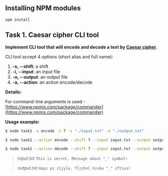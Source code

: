 ## Installing NPM modules

```
npm install
```

## Task 1. Caesar cipher CLI tool

**Implement CLI tool that will encode and decode a text by [Caesar cipher](https://en.wikipedia.org/wiki/Caesar_cipher)**.

CLI tool accept 4 options (short alias and full name):

1.  **-s, --shift**: a shift
2.  **-i, --input**: an input file
3.  **-o, --output**: an output file
4.  **-a, --action**: an action encode/decode

**Details:**

For command-line arguments is used - [https://www.npmjs.com/package/commander](https://www.npmjs.com/package/commander)

**Usage example:**

```bash
$ node task1 -a encode -s 7 -i "./input.txt" -o "./output.txt"
```

```bash
$ node task1 --action encode --shift 7 --input input.txt --output output.txt
```

```bash
$ node task1 --action decode --shift 7 --input input.txt --output output.txt
```

> input.txt
> `This is secret. Message about "_" symbol!`

> output.txt
> `Aopz pz zljyla. Tlzzhnl hivba "_" zftivs!`

